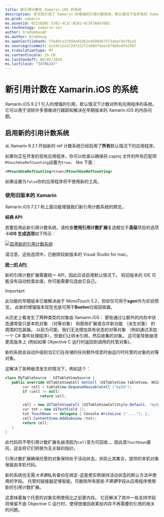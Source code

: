 ```yaml
---
title: 新引用计数在 Xamarin.iOS 的系统
description: 本文档介绍了 Xamarin 的增强的引用计数系统，默认情况下在所有的 Xamarin.iOS 应用程序中启用。
ms.prod: xamarin
ms.assetid: 0221ED8C-5382-4C1C-B182-6C3F3AA47DB1
ms.technology: xamarin-ios
author: bradumbaugh
ms.author: brumbaug
ms.openlocfilehash: f2e40ca1fdd4a02d62e45004b75f3abefda781a5
ms.sourcegitcommit: ea1dc12a3c2d7322f234997daacbfdb6ad542507
ms.translationtype: MT
ms.contentlocale: zh-CN
ms.lasthandoff: 06/05/2018
ms.locfileid: "34786247"
---
```

# <a name="new-reference-counting-system-in-xamarinios"></a>新引用计数在 Xamarin.iOS 的系统

Xamarin.iOS 9.2.1 引入的增强的引用，默认情况下计数对所有应用程序的系统。 它可以用于消除许多很难进行跟踪和解决在早期版本的 Xamarin.iOS 的内存问题。

## <a name="enabling-the-new-reference-counting-system"></a>启用新的引用计数系统

从 Xamarin 9.2.1 开始新的 ref 计数系统已经启用了**所有**默认情况下的应用程序。

如果你正在开发的现有应用程序，你可以检查以确保将.csproj 文件的所有匹配项`MtouchUseRefCounting`设置为`true`、 like 下面：

```xml
<MtouchUseRefCounting>true</MtouchUseRefCounting>
```

如果设置为`false`你的应用程序将不使用新的工具。

### <a name="using-older-versions-of-xamarin"></a>使用旧版本的 Xamarin

Xamarin.iOS 7.2.1 和上面功能增强我们新引用计数系统的预览。

**经典 API:**

若要启用此新引用计数系统，请检查**使用引用计数扩展**复选框位于**高级**项目的选项卡**iOS 生成选项**如下所示： 

[![](newrefcount-images/image1.png "启用新的引用计数系统")](newrefcount-images/image1.png#lightbox)

请注意，这些选项中，已删除较新版本的 Visual Studio for mac。

 **[统一的 API:](~/cross-platform/macios/unified/index.md)**

 新的引用计数扩展需要统一 API，因此应该启用默认情况下。 较旧版本的 IDE 可能没有自动检查此值，你可能需要勾选由它自己。

    
> [!IMPORTANT]
> 此功能的早期版本已被解决由于 MonoTouch 5.2，但却仅可用于**sgen**作为实验预览。 此新的增强版本现在也是可用于**Boehm**垃圾回收器。


从历史上看发生了两种类型的对象由 Xamarin.iOS： 那些通过让额外的内存中状态通常是只是本机对象 （对等对象） 和那些扩展或合并新功能 （派生对象） 的周围的包装器。 以前为可能，我们无法增加具有状态的对等对象 （例如通过添加一个 C# 事件处理程序），但我们让转未引用，然后收集的对象。 这可能导致崩溃更高版本上 (例如如果 Objective C 运行时返回到调用的托管对象)。

新的系统会自动升级到当它们在存储的任何额外信息时由运行时托管的对象的对等对象。

这解决了各种崩溃发生的情况下，例如这个：

```csharp
class MyTableSource : UITableViewSource {
   public override UITableViewCell GetCell (UITableView tableView, NSIndexPath indexPath) {
        var cell = tableView.DequeueReusableCell ("myId");
        if (cell != null)
                return cell;

        cell = new UITableViewCell (UITableViewCellStyle.Default, "myId");
        var txt = new UITextField ();
        txt.TouchDown += delegate { Console.WriteLine ("...."); };
        cell.ContentView.AddSubview (txt);
        return cell;
   }
}
```

此代码将不带引用计数扩展名崩溃因为`cell`变为可回收，，因此其`TouchDown`委托，这会将它们转换为无关联的指针。

引用计数扩展确保托管的对象保持处于活动状态，并防止其集合，提供的本机对象保留由本机代码。

新的系统也无需*大多数*私有备份在绑定-这是使实例保持活动状态的默认方法中使用的字段。 托管的链接器足够智能，可删除所有那些*不需要*字段从应用程序使用新的引用计数扩展。

这意味着每个托管的对象实例使用比之前更内存。 它还解决了其中一些支持字段将保留不由 Objective C 运行时，使得很难回收某些内存不再需要的引用的相关的问题。

